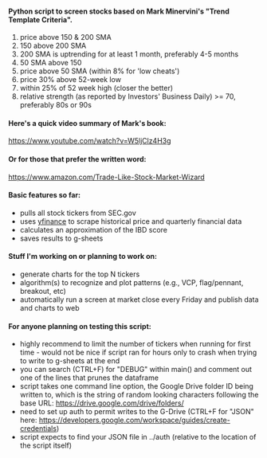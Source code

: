 #### Python script to screen stocks based on Mark Minervini's "Trend Template Criteria".

   1. price above 150 & 200 SMA
   2. 150 above 200 SMA
   3. 200 SMA is uptrending for at least 1 month, preferably 4-5 months
   4. 50 SMA above 150
   5. price above 50 SMA (within 8% for 'low cheats')
   6. price 30% above 52-week low
   7. within 25% of 52 week high (closer the better)
   8. relative strength (as reported by Investors' Business Daily) >= 70, preferably 80s or 90s

#### Here's a quick video summary of Mark's book: 
<https://www.youtube.com/watch?v=W5ljClz4H3g>

#### Or for those that prefer the written word: 
<https://www.amazon.com/Trade-Like-Stock-Market-Wizard>

#### Basic features so far:
* pulls all stock tickers from SEC.gov
* uses [yfinance](https://github.com/ranaroussi/yfinance/tree/main) to scrape historical price and quarterly financial data
* calculates an approximation of the IBD score
* saves results to g-sheets

#### Stuff I'm working on or planning to work on:
* generate charts for the top N tickers
* algorithm(s) to recognize and plot patterns (e.g., VCP, flag/pennant, breakout, etc)
* automatically run a screen at market close every Friday and publish data and charts to web

#### For anyone planning on testing this script:
* highly recommend to limit the number of tickers when running for first time - would not be nice if script ran for hours only to crash when trying to write to g-sheets at the end
* you can search (CTRL+F) for "DEBUG" within main() and comment out one of the lines that prunes the dataframe
* script takes one command line option, the Google Drive folder ID being written to, which is the string of random looking characters following the base URL: https://drive.google.com/drive/folders/
* need to set up auth to permit writes to the G-Drive (CTRL+F for "JSON" here: https://developers.google.com/workspace/guides/create-credentials)
* script expects to find your JSON file in ../auth (relative to the location of the script itself)
